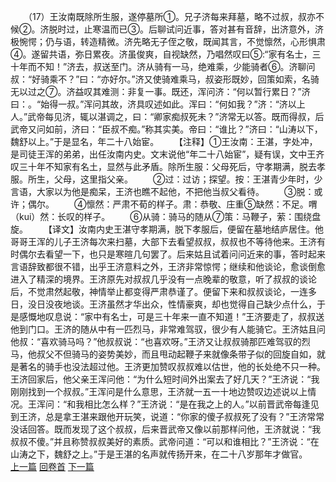 　　（17）王汝南既除所生服，遂停墓所①。兄子济每来拜墓，略不过叔，叔亦不候②。济脱时过，止寒温而已③。后聊试问近事，答对甚有音辞，出济意外，济极惋愕；仍与语，转造精微。济先略无子侄之敬，既闻其言，不觉懔然，心形惧肃④。遂留共语，弥日累夜。济虽俊爽，自视缺然，乃唱然叹曰⑤:“家有名士，三十年而不知！”济去，叔送至门。济从骑有一马，绝难乘，少能骑者⑥。济聊问叔：“好骑乘不？”曰：“亦好尔。”济又使骑难乘马，叔姿形既妙，回策如索，名骑无以过之⑦。济益叹其难测：非复一事。既还，浑问济：“何以暂行累日？”济曰：。“始得一叔。”浑问其故，济具叹述如此。浑曰：“何如我？”济：“济以上人。”武帝每见济，辄以湛调之，曰：“卿家痴叔死未？”济常无以答。既而得叔，后武帝又问如前，济曰：“臣叔不痴。”称其实美。帝曰：“谁比？”济曰：“山涛以下，魏舒以上。”于是显名，年二十八始宦。
　　【注释】①王汝南：王湛，字处冲，是司徒王浑的弟弟，出任汝南内史。文末说他“年二十八始宦”，疑有误，文中王齐叹三十年不知家有名土，显然与此矛盾。除所生服：父母死后，守孝期满，脱去孝服。所生，父母，这里指父亲。
　　②过：过访；探望。按：王湛青少年时，少言语，大家以为他是痴呆，王济也瞧不起他，不把他当叔父看待。
　　③脱：或许；偶尔。
　　④懔然：严肃不荀的样子。肃：恭敬、庄重⑤缺然：不足。喟（kui）然：长叹的样子。
　　⑥从骑：骑马的随从⑦策：马鞭子，萦：围绕盘旋。
　　【译文】汝南内史王湛守孝期满，脱下孝服后，便留在墓地结庐居住。他哥哥王浑的儿子王济每次来扫墓，大部下去看望叔叔，叔叔也不等待他来。王济有时偶尔去看望一下，也只是寒暄几句罢了。后来姑且试着问问近来的事，答时起来言语辞致都很不错，出乎王济意料之外，王济非常惊愕；继续和他谈论，愈谈倒愈进入了精深的境界。王济原先对叔叔几乎没有一点晚辈的敬意，听了叔叔的谈论后，不觉肃然起敬，神情举止都变得严肃恭谨了。便留下来和叔叔谈论，一连多日，没日没夜地谈。王济虽然才华出众，性情豪爽，却也觉得自己缺少点什么，于是感慨地叹息说：“家中有名士，可是三十年来一直不知道！”王济要走了，叔叔送他到门口。王济的随从中有一匹烈马，非常难驾驭，很少有人能骑它。王济姑且问他叔：“喜欢骑马吗？”他叔叔说：“也喜欢呀。”王济又让叔叔骑那匹难驾驭的烈马，他叔父不但骑马的姿势美妙，而且甩动起鞭子来就像条带子似的回旋自如，就是著名的骑手也没法超过他。王济更加赞叹叔叔难以估世，他的长处绝不只一种。王济回家后，他父亲王浑问他：“为什么短时间外出案去了好几天？”王济说：“我刚刚找到一个叔叔。”王浑问是什么意思，王济就一五一十地边赞叹边述说以上情况。王浑问：“和我相比怎么样？”王济说：“是在我之上的人。”以前晋武帝每逢见到王济，总是拿王湛来跟他开玩笑，说道：“你家的傻子叔叔死了没有？”王济常常没话回答。既而发现了这个叔叔，后来晋武帝又像以前那样问他，王济就说：“我叔叔不傻。”并且称赞叔叔美好的素质。武帝问道：“可以和谁相比？”王济说：“在山涛之下，魏舒之上。”于是王湛的名声就传扬开来，在二十八岁那年才做官。
<br>[上一篇](08_016) [回卷首](08_000) [下一篇](08_018)
